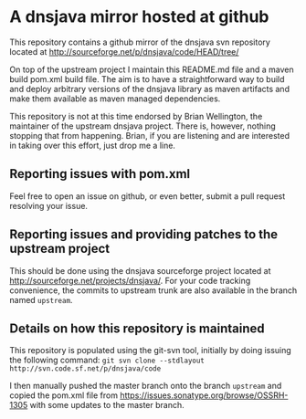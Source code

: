 # A dnsjava mirror hosted at github

This repository contains a github mirror of the dnsjava svn repository
located at http://sourceforge.net/p/dnsjava/code/HEAD/tree/

On top of the upstream project I maintain this README.md file and
a maven build pom.xml build file. The aim is to have a straightforward
way to build and deploy arbitrary versions of the dnsjava library as
maven artifacts and make them available as maven managed dependencies.

This repository is not at this time endorsed by Brian Wellington, the
maintainer of the upstream dnsjava project. There is, however,
nothing stopping that from happening. Brian, if you are listening and
are interested in taking over this effort, just drop me a line.

## Reporting issues with pom.xml

Feel free to open an issue on github, or even better, submit a pull
request resolving your issue.

## Reporting issues and providing patches to the upstream project

This should be done using the dnsjava sourceforge project located
at http://sourceforge.net/projects/dnsjava/. For your code tracking
convenience, the commits to upstream trunk are also available in
the branch named `upstream`. 

## Details on how this repository is maintained

This repository is populated using the git-svn tool, initially
by doing issuing the following command:
`git svn clone --stdlayout http://svn.code.sf.net/p/dnsjava/code`

I then manually pushed the master branch onto the branch `upstream`
and copied the pom.xml file from
https://issues.sonatype.org/browse/OSSRH-1305
with some updates to the master branch. 
